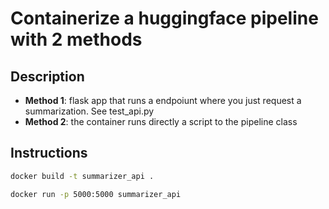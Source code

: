 # Containerize a huggingface pipeline with 2 methods

## Description
- **Method 1**: flask app that runs a endpoiunt where you just request a summarization. See test_api.py
- **Method 2**: the container runs directly a script to the pipeline class

## Instructions

```bash
docker build -t summarizer_api .

docker run -p 5000:5000 summarizer_api
``` 
